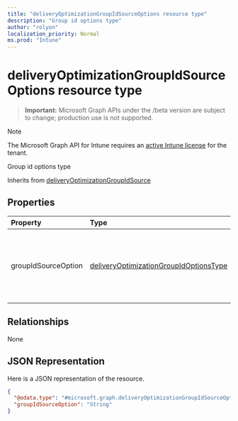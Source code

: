 ```yaml
---
title: "deliveryOptimizationGroupIdSourceOptions resource type"
description: "Group id options type"
author: "rolyon"
localization_priority: Normal
ms.prod: "Intune"
---
```


# deliveryOptimizationGroupIdSourceOptions resource type

> **Important:** Microsoft Graph APIs under the /beta version are subject to change; production use is not supported.

> [!NOTE]
> The Microsoft Graph API for Intune requires an [active Intune license](https://go.microsoft.com/fwlink/?linkid=839381) for the tenant.

Group id options type


Inherits from [deliveryOptimizationGroupIdSource](../resources/intune-deviceconfig-deliveryoptimizationgroupidsource.md)

## Properties
|Property|Type|Description|
|:---|:---|:---|
|groupIdSourceOption|[deliveryOptimizationGroupIdOptionsType](../resources/intune-deviceconfig-deliveryoptimizationgroupidoptionstype.md)|Set this policy to restrict peer selection to a specific source. Possible values are: `notConfigured`, `adSite`, `authenticatedDomainSid`, `dhcpUserOption`, `dnsSuffix`.|

## Relationships
None

## JSON Representation
Here is a JSON representation of the resource.
<!-- {
  "blockType": "resource",
  "@odata.type": "microsoft.graph.deliveryOptimizationGroupIdSourceOptions"
}
-->
``` json
{
  "@odata.type": "#microsoft.graph.deliveryOptimizationGroupIdSourceOptions",
  "groupIdSourceOption": "String"
}
```





